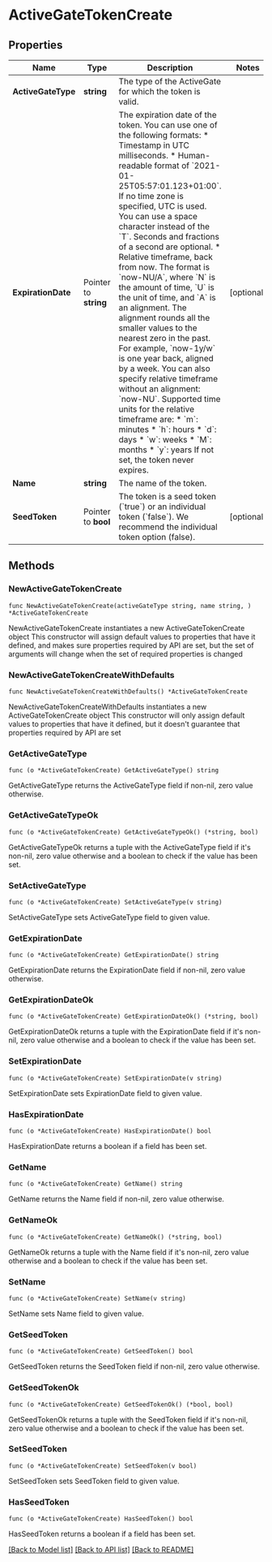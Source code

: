 # ActiveGateTokenCreate

## Properties

Name | Type | Description | Notes
------------ | ------------- | ------------- | -------------
**ActiveGateType** | **string** | The type of the ActiveGate for which the token is valid. | 
**ExpirationDate** | Pointer to **string** | The expiration date of the token.   You can use one of the following formats:  * Timestamp in UTC milliseconds.  * Human-readable format of &#x60;2021-01-25T05:57:01.123+01:00&#x60;. If no time zone is specified, UTC is used. You can use a space character instead of the &#x60;T&#x60;. Seconds and fractions of a second are optional.  * Relative timeframe, back from now. The format is &#x60;now-NU/A&#x60;, where &#x60;N&#x60; is the amount of time, &#x60;U&#x60; is the unit of time, and &#x60;A&#x60; is an alignment. The alignment rounds all the smaller values to the nearest zero in the past. For example, &#x60;now-1y/w&#x60; is one year back, aligned by a week.  You can also specify relative timeframe without an alignment: &#x60;now-NU&#x60;.  Supported time units for the relative timeframe are:     * &#x60;m&#x60;: minutes     * &#x60;h&#x60;: hours     * &#x60;d&#x60;: days     * &#x60;w&#x60;: weeks     * &#x60;M&#x60;: months     * &#x60;y&#x60;: years   If not set, the token never expires. | [optional] 
**Name** | **string** | The name of the token. | 
**SeedToken** | Pointer to **bool** | The token is a seed token (&#x60;true&#x60;) or an individual token (&#x60;false&#x60;).    We recommend the individual token option (false). | [optional] 

## Methods

### NewActiveGateTokenCreate

`func NewActiveGateTokenCreate(activeGateType string, name string, ) *ActiveGateTokenCreate`

NewActiveGateTokenCreate instantiates a new ActiveGateTokenCreate object
This constructor will assign default values to properties that have it defined,
and makes sure properties required by API are set, but the set of arguments
will change when the set of required properties is changed

### NewActiveGateTokenCreateWithDefaults

`func NewActiveGateTokenCreateWithDefaults() *ActiveGateTokenCreate`

NewActiveGateTokenCreateWithDefaults instantiates a new ActiveGateTokenCreate object
This constructor will only assign default values to properties that have it defined,
but it doesn't guarantee that properties required by API are set

### GetActiveGateType

`func (o *ActiveGateTokenCreate) GetActiveGateType() string`

GetActiveGateType returns the ActiveGateType field if non-nil, zero value otherwise.

### GetActiveGateTypeOk

`func (o *ActiveGateTokenCreate) GetActiveGateTypeOk() (*string, bool)`

GetActiveGateTypeOk returns a tuple with the ActiveGateType field if it's non-nil, zero value otherwise
and a boolean to check if the value has been set.

### SetActiveGateType

`func (o *ActiveGateTokenCreate) SetActiveGateType(v string)`

SetActiveGateType sets ActiveGateType field to given value.


### GetExpirationDate

`func (o *ActiveGateTokenCreate) GetExpirationDate() string`

GetExpirationDate returns the ExpirationDate field if non-nil, zero value otherwise.

### GetExpirationDateOk

`func (o *ActiveGateTokenCreate) GetExpirationDateOk() (*string, bool)`

GetExpirationDateOk returns a tuple with the ExpirationDate field if it's non-nil, zero value otherwise
and a boolean to check if the value has been set.

### SetExpirationDate

`func (o *ActiveGateTokenCreate) SetExpirationDate(v string)`

SetExpirationDate sets ExpirationDate field to given value.

### HasExpirationDate

`func (o *ActiveGateTokenCreate) HasExpirationDate() bool`

HasExpirationDate returns a boolean if a field has been set.

### GetName

`func (o *ActiveGateTokenCreate) GetName() string`

GetName returns the Name field if non-nil, zero value otherwise.

### GetNameOk

`func (o *ActiveGateTokenCreate) GetNameOk() (*string, bool)`

GetNameOk returns a tuple with the Name field if it's non-nil, zero value otherwise
and a boolean to check if the value has been set.

### SetName

`func (o *ActiveGateTokenCreate) SetName(v string)`

SetName sets Name field to given value.


### GetSeedToken

`func (o *ActiveGateTokenCreate) GetSeedToken() bool`

GetSeedToken returns the SeedToken field if non-nil, zero value otherwise.

### GetSeedTokenOk

`func (o *ActiveGateTokenCreate) GetSeedTokenOk() (*bool, bool)`

GetSeedTokenOk returns a tuple with the SeedToken field if it's non-nil, zero value otherwise
and a boolean to check if the value has been set.

### SetSeedToken

`func (o *ActiveGateTokenCreate) SetSeedToken(v bool)`

SetSeedToken sets SeedToken field to given value.

### HasSeedToken

`func (o *ActiveGateTokenCreate) HasSeedToken() bool`

HasSeedToken returns a boolean if a field has been set.


[[Back to Model list]](../README.md#documentation-for-models) [[Back to API list]](../README.md#documentation-for-api-endpoints) [[Back to README]](../README.md)



